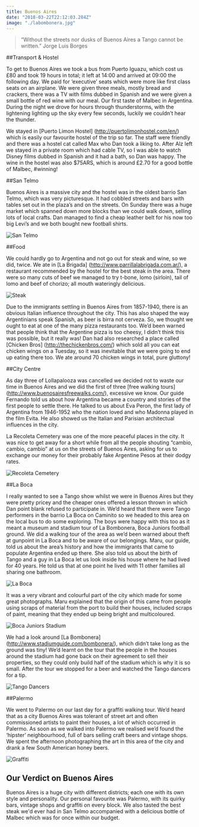 ```yaml
---
title: Buenos Aires
date: "2018-03-22T22:12:03.284Z"
image: "./labombonera.jpg"
---
```


>“Without the streets nor dusks of Buenos Aires a Tango cannot be written.”
Jorge Luis Borges

##Transport & Hostel

To get to Buenos Aires we took a bus from Puerto Iguazu, which cost us £80 and took 19 hours in total; it left at 14:00 and arrived at 09:00 the following day. We paid for ‘executive’ seats which were more like first class seats on an airplane.  We were given three meals, mostly bread and crackers, there was a TV with films dubbed in Spanish and we were given a small bottle of red wine with our meal. Our first taste of Malbec in Argentina. During the night we drove for hours through thunderstorms, with the lightening lighting up the sky every few seconds, luckily we couldn’t hear the thunder.

We stayed in [Puerto Limon Hostel] (http://puertolimonhostel.com/en/) which is easily our favourite hostel of the trip so far. The staff were friendly and there was a hostel cat called Max who Dan took a liking to. After Alz left we stayed in a private room which had cable TV, so I was able to watch Disney films dubbed in Spanish and it had a bath, so Dan was happy. The wine in the hostel was also $75ARS, which is around £2.70 for a good bottle of Malbec, #winning!

##San Telmo

Buenos Aires is a massive city and the hostel was in the oldest barrio San Telmo, which was very picturesque. It had cobbled streets and bars with tables set out in the plaza’s and on the streets. On Sunday there was a huge market which spanned down more blocks than we could walk down, selling lots of local crafts. Dan managed to find a cheap leather belt for his now too big Levi’s and we both bought new football shirts.

![San Telmo](./san-telmo.jpg "San Telmo")

##Food

We could hardly go to Argentina and not go out for steak and wine, so we did, twice. We ate in [La Brigada] (http://www.parrillalabrigada.com.ar/), a restaurant recommended by the hostel for the best steak in the area. There were so many cuts of beef we managed to try t-bone, lomo (sirloin), tail of lomo and beef of chorizo; all mouth wateringly delicious.

![Steak](./steak.jpg "Steak")

Due to the immigrants settling in Buenos Aires from 1857-1940, there is an obvious Italian influence throughout the city. This has also shaped the way Argentinians speak Spanish, as beer is birra not cerveza. So, we thought we ought to eat at one of the many pizza restaurants too. We’d been warned that people think that the Argentine pizza is too cheesy, I didn’t think this was possible, but it really was! Dan had also researched a place called [Chicken Bros] (http://thechickenbros.com/) which sold all you can eat chicken wings on a Tuesday, so it was inevitable that we were going to end up eating there too. We ate around 70 chicken wings in total, pure gluttony!

##City Centre

As day three of Lollapalooza was cancelled we decided not to waste our time in Buenos Aires and we did the first of three [free walking tours] (http://www.buenosairesfreewalks.com/), excessive we know. Our guide Fernando told us about how Argentina became a country and stories of the first people to settle there. He talked to us about Eva Peron, the first lady of Argentina from 1946-1952 who the nation loved and who Madonna played in the film Evita. He also showed us the Italian and Parisian architectual influences in the city.

La Recoleta Cemetery was one of the more peaceful places in the city. It was nice to get away for a short while from all the people shouting “cambio, cambio, cambio” at us on the streets of Buenos Aires, asking for us to exchange our money for their probably fake Argentine Pesos at their dodgy rates.

![Recoleta Cemetery](./recoleta-cemetery.jpg "Recoleta Cemetery")

##La Boca

I really wanted to see a Tango show whilst we were in Buenos Aires but they were pretty pricey and the cheaper ones offered a lesson thrown in which Dan point blank refused to participate in. We’d heard that there were Tango performers in the barrio La Boca on Caminito so we headed to this area on the local bus to do some exploring. The boys were happy with this too as it meant a museum and stadium tour of La Bombonera, Boca Juniors football ground. We did a walking tour of the area as we’d been warned about theft at gunpoint in La Boca and to be aware of our belongings. Maru, our guide, told us about the area’s history and how the immigrants that came to populate Argentina ended up there. She also told us about the birth of Tango and a guy in La Boca let us look inside his house where he had lived for 40 years. He told us that at one point he lived with 11 other families all sharing one bathroom.

![La Boca](./la-boca.jpg "La Boca")

It was a very vibrant and colourful part of the city which made for some great photographs. Maru explained that the origin of this came from people using scraps of material from the port to build their houses, included scraps of paint, meaning that they ended up being bright and multicoloured.

![Boca Juniors Stadium](./boca-juniors.jpg "Boca Juniors Stadium")

We had a look around [La Bombonera] (http://www.stadiumguide.com/bombonera/), which didn’t take long as the ground was tiny! We’d learnt on the tour that the people in the houses around the stadium had gone back on their agreement to sell their properties, so they could only build half of the stadium which is why it is so small. After the tour we stopped for a beer and watched the Tango dancers for a tip.

![Tango Dancers](./tango.jpg "Tango")

##Palermo

We went to Palermo on our last day for a graffiti walking tour. We’d heard that as a city Buenos Aires was tolerant of street art and often commissioned artists to paint their houses, a lot of which occurred in Palermo. As soon as we walked into Palermo we realised we’d found the ‘hipster’ neighbourhood, full of bars selling craft beers and vintage shops. We spent the afternoon photographing the art in this area of the city and drank a few South American honey beers.

![Graffiti](./graffiti.jpg "Graffiti")

## Our Verdict on Buenos Aires
Buenos Aires is a huge city with different districts; each one with its own style and personality. Our personal favourite was Palermo, with its quirky bars, vintage shops and graffiti on every block. We also tasted the best steak we'd ever had in San Telmo accompanied with a delicious bottle of Malbec which was for once within our budget.